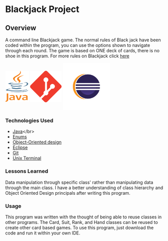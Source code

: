 # Blackjack Project

## Overview
A command line Blackjack game. The normal rules of Black jack have been coded within the program, you can use the options shown to navigate through each round. The game is based on ONE deck of cards, there is no shoe in this program. For more rules on Blackjack click [here](https://bicyclecards.com/how-to-play/blackjack/)

<p float="left">
<img src="kisspng-java-logo-programming-language-java-plum-5ac7bef24d5452.5438873115230399863168.png" alt = "eclipse" width="75" height="100" margin-right=100px align="center"/>
<img src="pngegg.png" alt = "eclipse" width="100" height="100" align="center"/>
<img src="kisspng-eclipse-foundation-integrated-development-environm-eclipse-5ac24212bdda89.2215472915226803387777.png" alt = "eclipse" width="150" height="150" align="center"/>
</p>

### Technologies Used
* [Java](https://en.wikipedia.org/wiki/Java_)</br>
* [Enums](https://docs.oracle.com/javase/tutorial/java/javaOO/enum.html)</br>
* [Object-Oriented design](https://stackabuse.com/object-oriented-design-principles-in-java)</br>
* [Eclipse](https://www.eclipse.org/ide/)</br>
* [Git](https://git-scm.com/)</br>
* [Unix Terminal](https://en.wikipedia.org/wiki/Unix_shell)</br>

### Lessons Learned
Data manipulation through specific class' rather than manipulating data through the main class. I have a better understanding of class hierarchy and Object Oriented Design principals after writing this program.

### Usage
This program was written with the thought of being able to reuse classes in other programs. The Card, Suit, Rank, and Hand classes can be reused to create other card based games. To use this program, just download the code and run it within your own IDE.
